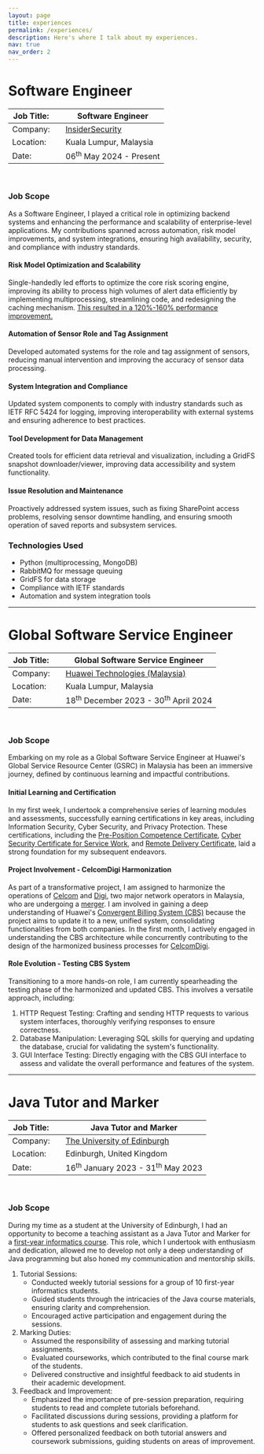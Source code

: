 ```yaml
---
layout: page
title: experiences
permalink: /experiences/
description: Here's where I talk about my experiences.
nav: true
nav_order: 2
---
```


# Software Engineer

| Job Title: |     | Software Engineer                              |
| ---------- | --- | ---------------------------------------------- |
| Company:   |     | [InsiderSecurity](https://insidersecurity.co/) |
| Location:  |     | Kuala Lumpur, Malaysia                         |
| Date:      |     | 06<sup>th</sup> May 2024 - Present             |

<br>

### Job Scope

As a Software Engineer, I played a critical role in optimizing backend systems and enhancing the performance and scalability of enterprise-level applications. My contributions spanned across automation, risk model improvements, and system integrations, ensuring high availability, security, and compliance with industry standards.

#### Risk Model Optimization and Scalability

Single-handedly led efforts to optimize the core risk scoring engine, improving its ability to process high volumes of alert data efficiently by implementing multiprocessing, streamlining code, and redesigning the caching mechanism. [This resulted in a 120%-160% performance improvement.](https://minsuan96.github.io/assets/pdf/BNWEngineV4_Results.pdf)

#### Automation of Sensor Role and Tag Assignment

Developed automated systems for the role and tag assignment of sensors, reducing manual intervention and improving the accuracy of sensor data processing.

#### System Integration and Compliance

Updated system components to comply with industry standards such as IETF RFC 5424 for logging, improving interoperability with external systems and ensuring adherence to best practices.

#### Tool Development for Data Management

Created tools for efficient data retrieval and visualization, including a GridFS snapshot downloader/viewer, improving data accessibility and system functionality.

#### Issue Resolution and Maintenance

Proactively addressed system issues, such as fixing SharePoint access problems, resolving sensor downtime handling, and ensuring smooth operation of saved reports and subsystem services.

### Technologies Used

- Python (multiprocessing, MongoDB)
- RabbitMQ for message queuing
- GridFS for data storage
- Compliance with IETF standards
- Automation and system integration tools

---

# Global Software Service Engineer

| Job Title: |     | Global Software Service Engineer                             |
| ---------- | --- | ------------------------------------------------------------ |
| Company:   |     | [Huawei Technologies (Malaysia)](https://www.huawei.com/my/) |
| Location:  |     | Kuala Lumpur, Malaysia                                       |
| Date:      |     | 18<sup>th</sup> December 2023 - 30<sup>th</sup> April 2024   |

<br>

### Job Scope

Embarking on my role as a Global Software Service Engineer at Huawei's Global Service Resource Center (GSRC) in Malaysia has been an immersive journey, defined by continuous learning and impactful contributions.

#### Initial Learning and Certification

In my first week, I undertook a comprehensive series of learning modules and assessments, successfully earning certifications in key areas, including Information Security, Cyber Security, and Privacy Protection. These certifications, including the [Pre-Position Competence Certificate](https://minsuan96.github.io/assets/pdf/ppcc.pdf), [Cyber Security Certificate for Service Work](https://minsuan96.github.io/assets/pdf/cyber-security.pdf), and [Remote Delivery Certificate](https://minsuan96.github.io/assets/pdf/remote-delivery.pdf), laid a strong foundation for my subsequent endeavors.

#### Project Involvement - CelcomDigi Harmonization

As part of a transformative project, I am assigned to harmonize the operations of [Celcom](https://www.celcom.com.my/) and [Digi](https://www.digi.com.my/), two major network operators in Malaysia, who are undergoing a [merger](https://www.celcom.com.my/celcom-digi-merger). I am involved in gaining a deep understanding of Huawei's [Convergent Billing System (CBS)](https://carrier.huawei.com/en/products/service-and-software/software-business) because the project aims to update it to a new, unified system, consolidating functionalities from both companies. In the first month, I actively engaged in understanding the CBS architecture while concurrently contributing to the design of the harmonized business processes for [CelcomDigi](https://www.celcomdigi.com/).

#### Role Evolution - Testing CBS System

Transitioning to a more hands-on role, I am currently spearheading the testing phase of the harmonized and updated CBS. This involves a versatile approach, including:

1. HTTP Request Testing: Crafting and sending HTTP requests to various system interfaces, thoroughly verifying responses to ensure correctness.
2. Database Manipulation: Leveraging SQL skills for querying and updating the database, crucial for validating the system's functionality.
3. GUI Interface Testing: Directly engaging with the CBS GUI interface to assess and validate the overall performance and features of the system.

---

# Java Tutor and Marker

| Job Title: |     | Java Tutor and Marker                                   |
| ---------- | --- | ------------------------------------------------------- |
| Company:   |     | [The University of Edinburgh](https://www.ed.ac.uk/)    |
| Location:  |     | Edinburgh, United Kingdom                               |
| Date:      |     | 16<sup>th</sup> January 2023 - 31<sup>th</sup> May 2023 |

<br>

### Job Scope

During my time as a student at the University of Edinburgh, I had an opportunity to become a teaching assistant as a Java Tutor and Marker for a [first-year informatics course](http://www.drps.ed.ac.uk/20-21/dpt/cxinfr08029.htm). This role, which I undertook with enthusiasm and dedication, allowed me to develop not only a deep understanding of Java programming but also honed my communication and mentorship skills.

1. Tutorial Sessions:
   - Conducted weekly tutorial sessions for a group of 10 first-year informatics students.
   - Guided students through the intricacies of the Java course materials, ensuring clarity and comprehension.
   - Encouraged active participation and engagement during the sessions.
2. Marking Duties:
   - Assumed the responsibility of assessing and marking tutorial assignments.
   - Evaluated courseworks, which contributed to the final course mark of the students.
   - Delivered constructive and insightful feedback to aid students in their academic development.
3. Feedback and Improvement:
   - Emphasized the importance of pre-session preparation, requiring students to read and complete tutorials beforehand.
   - Facilitated discussions during sessions, providing a platform for students to ask questions and seek clarification.
   - Offered personalized feedback on both tutorial answers and coursework submissions, guiding students on areas of improvement.
